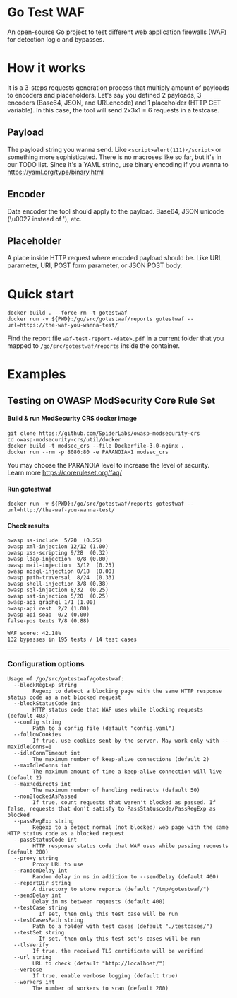 # Go Test WAF

An open-source Go project to test different web application firewalls (WAF) for detection logic and bypasses.

# How it works

It is a 3-steps requests generation process that multiply amount of payloads to encoders and placeholders.
Let's say you defined 2 payloads, 3 encoders (Base64, JSON, and URLencode) and 1 placeholder (HTTP GET variable).
In this case, the tool will send 2x3x1 = 6 requests in a testcase.

## Payload

The payload string you wanna send. Like ```<script>alert(111)</script>``` or something more sophisticated.
There is no macroses like so far, but it's in our TODO list. 
Since it's a YAML string, use binary encoding if you wanna to https://yaml.org/type/binary.html

## Encoder

Data encoder the tool should apply to the payload. Base64, JSON unicode (\u0027 instead of '), etc.

## Placeholder

A place inside HTTP request where encoded payload should be.
Like URL parameter, URI, POST form parameter, or JSON POST body.

# Quick start
```
docker build . --force-rm -t gotestwaf
docker run -v ${PWD}:/go/src/gotestwaf/reports gotestwaf --url=https://the-waf-you-wanna-test/
```

Find the report file `waf-test-report-<date>.pdf` in a current folder that you mapped to `/go/src/gotestwaf/reports` inside the container.

# Examples

## Testing on OWASP ModSecurity Core Rule Set

#### Build & run ModSecurity CRS docker image
```
git clone https://github.com/SpiderLabs/owasp-modsecurity-crs
cd owasp-modsecurity-crs/util/docker
docker build -t modsec_crs --file Dockerfile-3.0-nginx .
docker run --rm -p 8080:80 -e PARANOIA=1 modsec_crs
```

You may choose the PARANOIA level to increase the level of security.  
Learn more https://coreruleset.org/faq/

#### Run gotestwaf
`docker run -v ${PWD}:/go/src/gotestwaf/reports gotestwaf --url=http://the-waf-you-wanna-test/`

#### Check results
```
owasp ss-include  5/20  (0.25)
owasp xml-injection 12/12 (1.00)
owasp xss-scripting 9/28  (0.32)
owasp ldap-injection  0/8 (0.00)
owasp mail-injection  3/12  (0.25)
owasp nosql-injection 0/18  (0.00)
owasp path-traversal  8/24  (0.33)
owasp shell-injection 3/8 (0.38)
owasp sql-injection 8/32  (0.25)
owasp sst-injection 5/20  (0.25)
owasp-api graphql 1/1 (1.00)
owasp-api rest  2/2 (1.00)
owasp-api soap  0/2 (0.00)
false-pos texts 7/8 (0.88)

WAF score: 42.18%
132 bypasses in 195 tests / 14 test cases
```
---

### Configuration options
```
Usage of /go/src/gotestwaf/gotestwaf:
  --blockRegExp string    
        Regexp to detect a blocking page with the same HTTP response status code as a not blocked request
  --blockStatusCode int   
        HTTP status code that WAF uses while blocking requests (default 403)
  --config string         
        Path to a config file (default "config.yaml")
  --followCookies         
        If true, use cookies sent by the server. May work only with --maxIdleConns=1
  --idleConnTimeout int   
        The maximum number of keep-alive connections (default 2)
  --maxIdleConns int      
        The maximum amount of time a keep-alive connection will live (default 2)
  --maxRedirects int      
        The maximum number of handling redirects (default 50)
  --nonBlockedAsPassed    
        If true, count requests that weren't blocked as passed. If false, requests that don't satisfy to PassStatuscode/PassRegExp as blocked
  --passRegExp string     
        Regexp to a detect normal (not blocked) web page with the same HTTP status code as a blocked request
  --passStatusCode int    
        HTTP response status code that WAF uses while passing requests (default 200)
  --proxy string          
        Proxy URL to use
  --randomDelay int       
        Random delay in ms in addition to --sendDelay (default 400)
  --reportDir string      
        A directory to store reports (default "/tmp/gotestwaf/")
  --sendDelay int         
        Delay in ms between requests (default 400)
  --testCase string
          If set, then only this test case will be run
  --testCasesPath string      
        Path to a folder with test cases (default "./testcases/")
  --testSet string
          If set, then only this test set's cases will be run
  --tlsVerify             
        If true, the received TLS certificate will be verified
  --url string            
        URL to check (default "http://localhost/")
  --verbose                
        If true, enable verbose logging (default true)
  --workers int
        The number of workers to scan (default 200)
```
